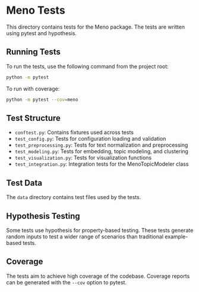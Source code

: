 # Meno Tests

This directory contains tests for the Meno package. The tests are written using pytest and hypothesis.

## Running Tests

To run the tests, use the following command from the project root:

```bash
python -m pytest
```

To run with coverage:

```bash
python -m pytest --cov=meno
```

## Test Structure

- `conftest.py`: Contains fixtures used across tests
- `test_config.py`: Tests for configuration loading and validation
- `test_preprocessing.py`: Tests for text normalization and preprocessing
- `test_modeling.py`: Tests for embedding, topic modeling, and clustering
- `test_visualization.py`: Tests for visualization functions
- `test_integration.py`: Integration tests for the MenoTopicModeler class

## Test Data

The `data` directory contains test files used by the tests.

## Hypothesis Testing

Some tests use hypothesis for property-based testing. These tests generate random inputs to test a wider range of scenarios than traditional example-based tests.

## Coverage

The tests aim to achieve high coverage of the codebase. Coverage reports can be generated with the `--cov` option to pytest.